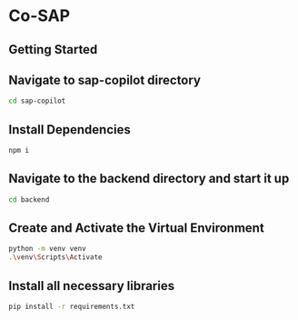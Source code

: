 # Co-SAP

## Getting Started

## Navigate to sap-copilot directory
``` bash
cd sap-copilot
```

## Install Dependencies
``` bash
npm i
```

## Navigate to the backend directory and start it up
``` bash
cd backend
```

## Create and Activate the Virtual Environment
``` bash
python -m venv venv
.\venv\Scripts\Activate
```
## Install all necessary libraries
``` bash
pip install -r requirements.txt
```